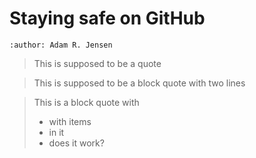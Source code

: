 # Staying safe on GitHub
```{post} 1994-06-28
:author: Adam R. Jensen
```

> This is supposed to be a quote


> This is supposed to be a block quote
> with two lines


> This is a block quote with
> * with items
> * in it
> * does it work?
